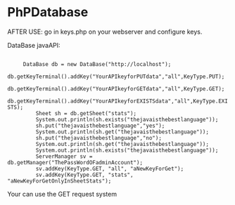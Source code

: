 # PhPDatabase
AFTER USE:
go in keys.php on your webserver and configure keys.

DataBase javaAPI:

<code type="java"> 
     DataBase db = new DataBase("http://localhost");
		 db.getKeyTerminal().addKey("YourAPIkeyforPUTdata","all",KeyType.PUT);
		 db.getKeyTerminal().addKey("YourAPIkeyforGETdata","all",KeyType.GET);
		 db.getKeyTerminal().addKey("YourAPIkeyforEXISTSdata","all",KeyType.EXISTS);
		 Sheet sh = db.getSheet("stats");
		 System.out.println(sh.exists("thejavaisthebestlanguage"));
		 sh.put("thejavaisthebestlanguage","yes");
		 System.out.println(sh.get("thejavaisthebestlanguage"));
		 sh.put("thejavaisthebestlanguage","no");
		 System.out.println(sh.get("thejavaisthebestlanguage"));
		 System.out.println(sh.exists("thejavaisthebestlanguage"));
		 ServerManager sv = db.getManager("ThePassWordOFadminAccount");
		 sv.addKey(KeyType.GET, "all", "aNewKeyForGet");
		 sv.addKey(KeyType.GET, "stats", "aNewKeyForGetOnlyInSheetStats");
</code>

Your can use the GET request system
